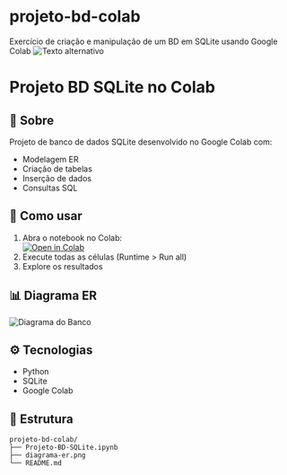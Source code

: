 # projeto-bd-colab
Exercício de criação e manipulação de um BD em SQLite usando Google Colab
![Texto alternativo](https://github.com/user-attachments/assets/1c787329-3d70-4d1c-ab4b-99b1ad2cb3e9)
# Projeto BD SQLite no Colab

## 📌 Sobre
Projeto de banco de dados SQLite desenvolvido no Google Colab com:
- Modelagem ER
- Criação de tabelas
- Inserção de dados
- Consultas SQL

## 🚀 Como usar
1. Abra o notebook no Colab:  
   [![Open in Colab](https://colab.research.google.com/assets/colab-badge.svg)](https://colab.research.google.com/github/seu-usuario/projeto-bd-colab/blob/main/Projeto-BD-SQLite.ipynb)
2. Execute todas as células (Runtime > Run all)
3. Explore os resultados

## 📊 Diagrama ER
![Diagrama do Banco](docs/diagrams/diagrama-er.png)

## ⚙️ Tecnologias
- Python
- SQLite
- Google Colab

## 📂 Estrutura
```
projeto-bd-colab/
├── Projeto-BD-SQLite.ipynb
├── diagrama-er.png
└── README.md
```
